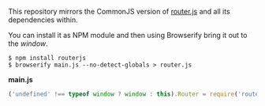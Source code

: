 This repository mirrors the CommonJS version of [router.js](https://github.com/tildeio/router.js) and all its dependencies within.

You can install it as NPM module and then using Browserify bring it out to the _window_.

```
$ npm install routerjs
$ browserify main.js --no-detect-globals > router.js
```

**main.js**

```javascript
('undefined' !== typeof window ? window : this).Router = require('routerjs')['default'];
```
